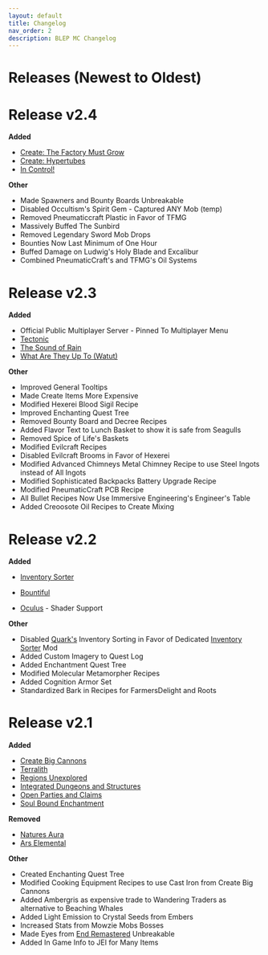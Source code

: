 ```yaml
---
layout: default
title: Changelog
nav_order: 2
description: BLEP MC Changelog
---
```


# Releases (Newest to Oldest)  

# Release v2.4

**Added**
* [Create: The Factory Must Grow](https://www.curseforge.com/minecraft/mc-mods/create-industry)
* [Create: Hypertubes](https://www.curseforge.com/minecraft/mc-mods/hypertubes)
* [In Control!](https://www.curseforge.com/minecraft/mc-mods/in-control)

**Other**
* Made Spawners and Bounty Boards Unbreakable
* Disabled Occultism's Spirit Gem - Captured ANY Mob (temp)
* Removed Pneumaticcraft Plastic in Favor of TFMG
* Massively Buffed The Sunbird
* Removed Legendary Sword Mob Drops
* Bounties Now Last Minimum of One Hour
* Buffed Damage on Ludwig's Holy Blade and Excalibur
* Combined PneumaticCraft's and TFMG's Oil Systems


# Release v2.3

**Added**
* Official Public Multiplayer Server - Pinned To Multiplayer Menu
* [Tectonic](https://www.curseforge.com/minecraft/mc-mods/tectonic)
* [The Sound of Rain](https://www.curseforge.com/minecraft/mc-mods/the-sound-of-rain)
* [What Are They Up To (Watut)](https://www.curseforge.com/minecraft/mc-mods/what-are-they-up-to)

**Other**
* Improved General Tooltips
* Made Create Items More Expensive
* Modified Hexerei Blood Sigil Recipe
* Improved Enchanting Quest Tree
* Removed Bounty Board and Decree Recipes
* Added Flavor Text to Lunch Basket to show it is safe from Seagulls
* Removed Spice of Life's Baskets
* Modified Evilcraft Recipes
* Disabled Evilcraft Brooms in Favor of Hexerei
* Modified Advanced Chimneys Metal Chimney Recipe to use Steel Ingots instead of All Ingots
* Modified Sophisticated Backpacks Battery Upgrade Recipe
* Modified PneumaticCraft PCB Recipe
* All Bullet Recipes Now Use Immersive Engineering's Engineer's Table
* Added Creoosote Oil Recipes to Create Mixing


# Release v2.2

**Added**

* [Inventory Sorter](https://www.curseforge.com/minecraft/mc-mods/inventory-sorter)

* [Bountiful](https://www.curseforge.com/minecraft/mc-mods/bountiful)

* [Oculus](https://www.curseforge.com/minecraft/mc-mods/oculus) - Shader Support

**Other**

* Disabled [Quark's](https://www.curseforge.com/minecraft/mc-mods/quark) Inventory Sorting in Favor of Dedicated [Inventory Sorter](https://www.curseforge.com/minecraft/mc-mods/inventory-sorter) Mod
* Added Custom Imagery to Quest Log
* Added Enchantment Quest Tree
* Modified Molecular Metamorpher Recipes
* Added Cognition Armor Set
* Standardized Bark in Recipes for FarmersDelight and Roots

# Release v2.1

**Added**

* [Create Big Cannons](https://www.curseforge.com/minecraft/mc-mods/create-big-cannons)
* [Terralith](https://www.curseforge.com/minecraft/mc-mods/terralith)
* [Regions Unexplored](https://www.curseforge.com/minecraft/mc-mods/regions-unexplored)
* [Integrated Dungeons and Structures](https://www.curseforge.com/minecraft/mc-mods/idas)
* [Open Parties and Claims](https://www.curseforge.com/minecraft/mc-mods/open-parties-and-claims)
* [Soul Bound Enchantment](https://www.curseforge.com/minecraft/mc-mods/soul-bound-enchantment)


**Removed**

* [Natures Aura](https://www.curseforge.com/minecraft/mc-mods/natures-aura)
* [Ars Elemental](https://www.curseforge.com/minecraft/mc-mods/ars-elemental)

**Other**

* Created Enchanting Quest Tree
* Modified Cooking Equipment Recipes to use Cast Iron from Create Big Cannons
* Added Ambergris as expensive trade to Wandering Traders as alternative to Beaching Whales
* Added Light Emission to Crystal Seeds from Embers
* Increased Stats from Mowzie Mobs Bosses
* Made Eyes from [End Remastered](https://www.curseforge.com/minecraft/mc-mods/endremastered) Unbreakable
* Added In Game Info to JEI for Many Items